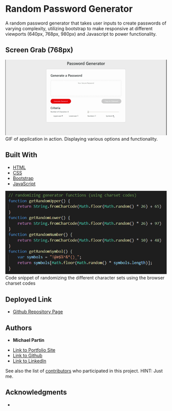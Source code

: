 # Random Password Generator
A random password generator that takes user inputs to create passwords of varying complexity, utilizing bootstrap to make responsive at different viewports (640px, 768px, 980px) and Javascript to power functionality.

## Screen Grab (768px)

![site](assets/images/passgen_gif.gif)
GIF of application in action. Displaying various options and functionality.

## Built With

* [HTML](https://developer.mozilla.org/en-US/docs/Web/HTML)
* [CSS](https://developer.mozilla.org/en-US/docs/Web/CSS)
* [Bootstrap](https://getbootstrap.com)
* [JavaScript](https://javascript.com)

![site](assets/images/codeSnippet.PNG)
Code snippet of randomizing the different character sets using the browser charset codes

## Deployed Link

* [Github Repository Page](https://github.com/rev1311/password-generator)


## Authors

* **Michael Partin** 

- [Link to Portfolio Site](https://rev1311.github.io/updated-portfolio/)
- [Link to Github](https://github.com/rev1311)
- [Link to LinkedIn](https://linkedin.com/in/michael-partin)

See also the list of [contributors](https://github.com/your/project/contributors) who participated in this project. HINT: Just me.


## Acknowledgments

* 

